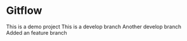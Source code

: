 # Gitflow
This is a demo project
This is a develop branch
Another develop branch 
Added an feature branch